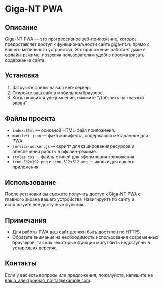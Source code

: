 # Giga-NT PWA

## Описание

Giga-NT PWA — это прогрессивное веб-приложение, которое предоставляет доступ к функциональности сайта giga-nt.ru прямо с вашего мобильного устройства. Это приложение работает даже в офлайн-режиме, позволяя пользователям удобно просматривать содержание сайта.

## Установка

1. Загрузите файлы на ваш веб-сервер.
2. Откройте ваш сайт в мобильном браузере.
3. Когда появится уведомление, нажмите "Добавить на главный экран".

## Файлы проекта

- `index.html` — основной HTML-файл приложения.
- `manifest.json` — файл манифеста, содержащий метаданные для PWA.
- `service-worker.js` — скрипт для кэширования ресурсов и обеспечения работы в офлайн-режиме.
- `styles.css` — файлы стилей для оформления приложения.
- `icon-192x192.png` и `icon-512x512.png` — иконки для вашего приложения.

## Использование

После установки вы сможете получить доступ к Giga-NT PWA с главного экрана вашего устройства. Навигируйте по сайту и используйте все доступные функции.

## Примечания

- Для работы PWA ваш сайт должен быть доступен по HTTPS.
- Обратите внимание на необходимость использования современных браузеров, так как некоторые функции могут быть недоступны в устаревших версиях.

## Контакты

Если у вас есть вопросы или предложения, пожалуйста, напишите на [ваша_электронная_почта@example.com](mailto:ваша_электронная_почта@example.com).

